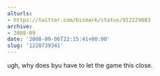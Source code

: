 ```yaml
---
alturls:
- https://twitter.com/bismark/status/912229883
archive:
- 2008-09
date: '2008-09-06T22:15:41+00:00'
slug: '1220739341'
---
```


ugh, why does byu have to let the game this close.

